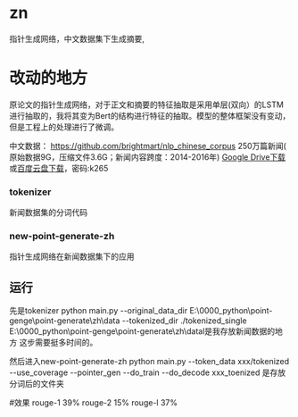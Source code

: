 # zn 
指针生成网络，中文数据集下生成摘要, 

# 改动的地方
原论文的指针生成网络，对于正文和摘要的特征抽取是采用单层(双向）的LSTM进行抽取的，我将其变为Bert的结构进行特征的抽取。模型的整体框架没有变动，但是工程上的处理进行了微调。

中文数据：
https://github.com/brightmart/nlp_chinese_corpus
250万篇新闻( 原始数据9G，压缩文件3.6G；新闻内容跨度：2014-2016年)
[Google Drive下载](https://drive.google.com/file/d/1TMKu1FpTr6kcjWXWlQHX7YJsMfhhcVKp/view?usp=sharing)或[百度云盘下载](https://pan.baidu.com/share/init?surl=MLLM-CdM6BhJkj8D0u3atA)，密码:k265

### tokenizer
新闻数据集的分词代码


### new-point-generate-zh
指针生成网络在新闻数据集下的应用


## 运行
先是tokenizer
python main.py --original_data_dir E:\0000_python\point-genge\point-generate\zh\data --tokenized_dir ./tokenized_single
E:\0000_python\point-genge\point-generate\zh\datal是我存放新闻数据的地方
这步需要挺多时间的。

然后进入new-point-generate-zh
python main.py --token_data xxx/tokenized --use_coverage --pointer_gen --do_train --do_decode
xxx_toenized 是存放分词后的文件夹

#效果
rouge-1 39%   rouge-2 15% rouge-l 37%









